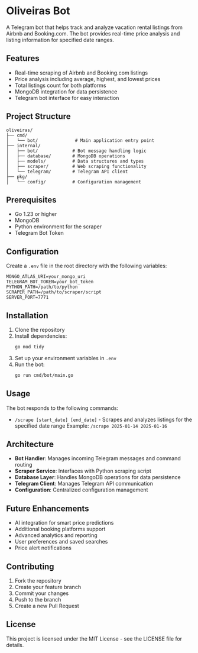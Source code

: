 # Oliveiras Bot

A Telegram bot that helps track and analyze vacation rental listings from Airbnb and Booking.com. The bot provides real-time price analysis and listing information for specified date ranges.

## Features

- Real-time scraping of Airbnb and Booking.com listings
- Price analysis including average, highest, and lowest prices
- Total listings count for both platforms
- MongoDB integration for data persistence
- Telegram bot interface for easy interaction

## Project Structure

```
oliveiras/
├── cmd/
│   └── bot/              # Main application entry point
├── internal/
│   ├── bot/             # Bot message handling logic
│   ├── database/        # MongoDB operations
│   ├── models/          # Data structures and types
│   ├── scraper/         # Web scraping functionality
│   └── telegram/        # Telegram API client
├── pkg/
│   └── config/          # Configuration management
```

## Prerequisites

- Go 1.23 or higher
- MongoDB
- Python environment for the scraper
- Telegram Bot Token

## Configuration

Create a `.env` file in the root directory with the following variables:

```env
MONGO_ATLAS_URI=your_mongo_uri
TELEGRAM_BOT_TOKEN=your_bot_token
PYTHON_PATH=/path/to/python
SCRAPER_PATH=/path/to/scraper/script
SERVER_PORT=7771
```

## Installation

1. Clone the repository
2. Install dependencies:
   ```bash
   go mod tidy
   ```
3. Set up your environment variables in `.env`
4. Run the bot:
   ```bash
   go run cmd/bot/main.go
   ```

## Usage

The bot responds to the following commands:

- `/scrape [start_date] [end_date]` - Scrapes and analyzes listings for the specified date range
  Example: `/scrape 2025-01-14 2025-01-16`

## Architecture

- **Bot Handler**: Manages incoming Telegram messages and command routing
- **Scraper Service**: Interfaces with Python scraping script
- **Database Layer**: Handles MongoDB operations for data persistence
- **Telegram Client**: Manages Telegram API communication
- **Configuration**: Centralized configuration management

## Future Enhancements

- AI integration for smart price predictions
- Additional booking platforms support
- Advanced analytics and reporting
- User preferences and saved searches
- Price alert notifications

## Contributing

1. Fork the repository
2. Create your feature branch
3. Commit your changes
4. Push to the branch
5. Create a new Pull Request

## License

This project is licensed under the MIT License - see the LICENSE file for details.